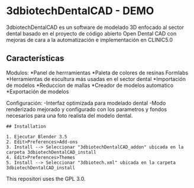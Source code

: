 # 3dbiotechDentalCAD - DEMO

3dbiotechDentalCAD es un software de modelado 3D enfocado al sector dental basado en el proyecto de código abierto Open Dental CAD con mejoras de cara a la automatización e implementación en CLINIC5.0



## Características

Modulos:
*Panel de herrramientas
*Paleta de colores de resinas Formlabs
*Herramientas de escultura más usadas en el sector dental
*Importación de modelos
*Reduccion de mallas
*Creador de modelos automatico
*Exportación de modelos
	
Configuración:
-Interfaz optimizada para modelado dental
-Modo renderizado mejorado y configurado con los parametros y fondos necesarios para una foto realista del modelo dental.

``` shell
## Installation

1. Ejecutar Blender 3.5
2. Edit>Preferences>Add-ons
3. Install --> Seleccionar "3dbiotechDentalCAD_addon" ubicada en la carpeta 3dbiotechDentalCAD_install
4. Edit>Preferences>Themes
5. Install --> Seleccionar "3dbiotech.xml" ubicada en la carpeta 3dbiotechDentalCAD_install
```
This repositori uses the GPL 3.0.

